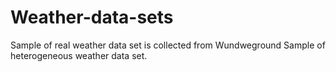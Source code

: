 # Weather-data-sets
Sample of real weather data set is collected from Wundweground
Sample of heterogeneous weather data set.
